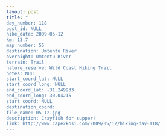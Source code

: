 ```yaml
---
layout: post
title: "
day_number: 118
post_id: NULL
hike_date: 2009-05-12
km: 13.7
map_number: 55
destination: Umtentu River
overnight: Umtentu River
terrain: Trail
nature_reserve: Wild Coast Hiking Trail
notes: NULL
start_coord_lat: NULL
start_coord_long: NULL
end_coord_lat: -31.249933
end_coord_long: 30.04215
start_coord: NULL
destination_coord: 
file_name: 05-12.jpg
description: Crayfish for supper!
link: http://www.cape2kosi.com/2009/05/12/hiking-day-118/
---
```

